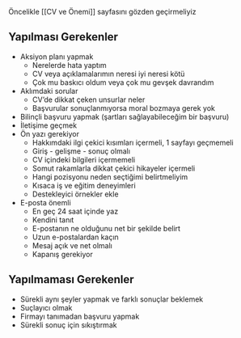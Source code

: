 Öncelikle [[CV ve Önemi]] sayfasını gözden geçirmeliyiz

## Yapılması Gerekenler

-   Aksiyon planı yapmak
    -   Nerelerde hata yaptım
    -   CV veya açıklamalarımın neresi iyi neresi kötü
    -   Çok mu baskıcı oldum veya çok mu gevşek davrandım
-   Aklımdaki sorular
    -   CV’de dikkat çeken unsurlar neler
    -   Başvurular sonuçlanmıyorsa moral bozmaya gerek yok
-   Bilinçli başvuru yapmak (şartları sağlayabileceğim bir başvuru)
-   İletişime geçmek
-   Ön yazı gerekiyor
    -   Hakkımdaki ilgi çekici kısımları içermeli, 1 sayfayı geçmemeli
    -   Giriş - gelişme - sonuç olmalı
    -   CV içindeki bilgileri içermemeli
    -   Somut rakamlarla dikkat çekici hikayeler içermeli
    -   Hangi pozisyonu neden seçtiğimi belirtmeliyim
    -   Kısaca iş ve eğitim deneyimleri
    -   Destekleyici örnekler ekle
-   E-posta önemli
    -   En geç 24 saat içinde yaz
    -   Kendini tanıt
    -   E-postanın ne olduğunu net bir şekilde belirt
    -   Uzun e-postalardan kaçın
    -   Mesaj açık ve net olmalı
    -   Kapanış gerekiyor

## Yapılmaması Gerekenler

-   Sürekli aynı şeyler yapmak ve farklı sonuçlar beklemek
-   Suçlayıcı olmak
-   Firmayı tanımadan başvuru yapmak
-   Sürekli sonuç için sıkıştırmak